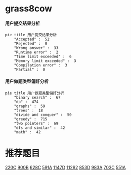 # grass8cow

<!-- tabs:start -->



#### **用户提交结果分析**

```mermaid
pie title 用户提交结果分析
    "Accepted" :  52
    "Rejected" :  0
    "Wrong answer" :  33
    "Runtime error" :  2
    "Time limit exceeded" :  6
    "Memory limit exceeded" :  3
    "Compilation error" :  3
    "Partial" :  0
```

#### **用户做题类型偏好分析**

```mermaid
pie title 用户做题类型偏好分析
    "binary search" :  67
    "dp" :  474
    "graphs" :  59
    "trees" :  18
    "divide and conquer" :  50
    "greedy" :  715
    "two pointers" :  69
    "dfs and similar" :  42
    "math" :  42
```



<!-- tabs:end -->
# 推荐题目
[220C](https://codeforces.com/contest/220/problem/C)
[900B](https://codeforces.com/contest/900/problem/B)
[628C](https://codeforces.com/contest/628/problem/C)
[591A](https://codeforces.com/contest/591/problem/A)
[1147D](https://codeforces.com/contest/1147/problem/D)
[11292](https://codeforces.com/contest/1129/problem/2)
[853D](https://codeforces.com/contest/853/problem/D)
[983A](https://codeforces.com/contest/983/problem/A)
[703C](https://codeforces.com/contest/703/problem/C)
[551A](https://codeforces.com/contest/551/problem/A)
